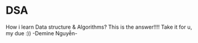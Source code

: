 # DSA

How i learn Data structure & Algorithms? This is the answer!!!! Take it for u, my due :))
                                                         -Demine Nguyễn-
